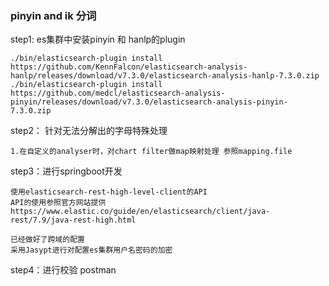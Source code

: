 ### pinyin and ik 分词
step1: es集群中安装pinyin 和 hanlp的plugin
```shell script
./bin/elasticsearch-plugin install https://github.com/KennFalcon/elasticsearch-analysis-hanlp/releases/download/v7.3.0/elasticsearch-analysis-hanlp-7.3.0.zip
./bin/elasticsearch-plugin install https://github.com/medcl/elasticsearch-analysis-pinyin/releases/download/v7.3.0/elasticsearch-analysis-pinyin-7.3.0.zip
```

step2： 针对无法分解出的字母特殊处理

    1.在自定义的analyser时，对chart filter做map映射处理 参照mapping.file

step3：进行springboot开发

    使用elasticsearch-rest-high-level-client的API
    API的使用参照官方网站提供
    https://www.elastic.co/guide/en/elasticsearch/client/java-rest/7.9/java-rest-high.html
    
    已经做好了跨域的配置
    采用Jasypt进行对配置es集群用户名密码的加密
   

step4：进行校验
    postman